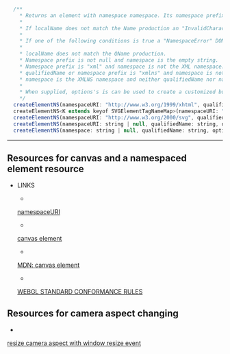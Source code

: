 
```js
  /**
    * Returns an element with namespace namespace. Its namespace prefix will be everything before ":" (U+003E) in qualifiedName or null. Its local name will be everything after ":" (U+003E) in qualifiedName or qualifiedName.
    *
    * If localName does not match the Name production an "InvalidCharacterError" DOMException will be thrown.
    *
    * If one of the following conditions is true a "NamespaceError" DOMException will be thrown:
    *
    * localName does not match the QName production.
    * Namespace prefix is not null and namespace is the empty string.
    * Namespace prefix is "xml" and namespace is not the XML namespace.
    * qualifiedName or namespace prefix is "xmlns" and namespace is not the XMLNS namespace.
    * namespace is the XMLNS namespace and neither qualifiedName nor namespace prefix is "xmlns".
    *
    * When supplied, options's is can be used to create a customized built-in element.
    */
  createElementNS(namespaceURI: "http://www.w3.org/1999/xhtml", qualifiedName: string): HTMLElement;
  createElementNS<K extends keyof SVGElementTagNameMap>(namespaceURI: "http://www.w3.org/2000/svg", qualifiedName: K): SVGElementTagNameMap[K];
  createElementNS(namespaceURI: "http://www.w3.org/2000/svg", qualifiedName: string): SVGElement;
  createElementNS(namespaceURI: string | null, qualifiedName: string, options?: ElementCreationOptions): Element;
  createElementNS(namespace: string | null, qualifiedName: string, options?: string | ElementCreationOptions): Element;

```

---
## Resources for canvas and a namespaced element resource

- LINKS
  * <a rel="noopener noreferrer" href="https://www.w3.org/TR/2004/REC-DOM-Level-3-Core-20040407/glossary.html#dt-namespaceURI">
  namespaceURI
  </a>

  * <a rel="noopener noreferrer" href="https://www.w3schools.com/html/html5_canvas.asp">
  canvas element
  </a>

  * <a rel="noopener noreferrer" href="https://developer.mozilla.org/en-US/docs/Web/HTML/Element/canvas">
  MDN: canvas element
  </a>
  
  * <a rel="noopener noreferrer" href="https://www.khronos.org/registry/webgl/sdk/tests/CONFORMANCE_RULES.txt">
  WEBGL STANDARD CONFORMANCE RULES
  </a>


## Resources for camera aspect changing

  * <a rel="noopener noreferrer" href="https://threejsfundamentals.org/threejs/lessons/threejs-responsive.html">
  resize camera aspect with window resize event
  </a>





